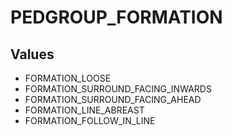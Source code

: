 # PEDGROUP_FORMATION

## Values
* FORMATION_LOOSE
* FORMATION_SURROUND_FACING_INWARDS
* FORMATION_SURROUND_FACING_AHEAD
* FORMATION_LINE_ABREAST
* FORMATION_FOLLOW_IN_LINE